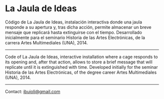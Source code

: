 # La Jaula de Ideas

Código de La Jaula de Ideas, instalación interactiva donde una jaula responde a su apertura y, tras dicha acción, permite almacenar un breve mensaje que replicará hasta extinguirse con el tiempo. Desarrollado inicialmente para el seminario Historia de las Artes Electrónicas, de la carrera Artes Multimediales (UNA), 2014.

---

Code of La Jaula de Ideas, interactive installation where a cage responds to its opening and, after that action, allows to store a brief message that will replicate until it is extinguished with time. Developed initially for the seminar Historia de las Artes Electrónicas, of the degree career Artes Multimediales (UNA), 2014.

---
Contact: ibuioli@gmail.com
